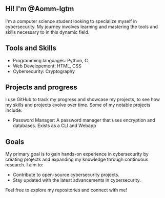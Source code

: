 ## Hi! I'm @Aomm-lgtm

I'm a computer science student looking to specialize myself in cybersecurity.
My journey involves learning and mastering the tools and skills necessary to in this dynamic field.

## Tools and Skills
- Programming languages: Python, C
- Web Developement: HTML, CSS
- Cybersecurity: Cryptography

## Projects and progress
I use GitHub to track my progress and showcase my projects, to see how my skills and projects evolve over time. 
Some of my notable projects include:
- Password Manager: A password manager that uses encryption and databases. Exists as a CLI and Webapp

## Goals
My primary goal is to gain hands-on experience in cybersecurity by creating projects and expanding my knowledge through continuous research. I aim to:

- Contribute to open-source cybersecurity projects.
- Stay updated with the latest advancements in cybersecurity.

Feel free to explore my repositories and connect with me!

<!---
Aomm-lgtm/Aomm-lgtm is a ✨ special ✨ repository because its `README.md` (this file) appears on your GitHub profile.
You can click the Preview link to take a look at your changes.
--->
